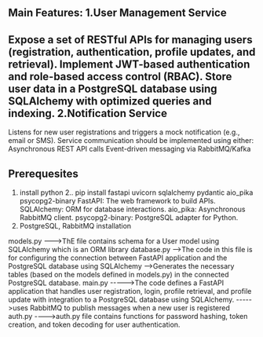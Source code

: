 Main Features:
1.User Management Service
-------------------------------
Expose a set of RESTful APIs for managing users (registration, authentication, profile updates, and retrieval).
Implement JWT-based authentication and role-based access control (RBAC).
Store user data in a PostgreSQL database using SQLAlchemy with optimized queries and indexing.
2.Notification Service
--------------------------------
Listens for new user registrations and triggers a mock notification (e.g., email or SMS).
Service communication should be implemented using either:
Asynchronous REST API calls
Event-driven messaging via RabbitMQ/Kafka


Prerequesites
----------------------
1. install python
2.. pip install fastapi uvicorn sqlalchemy pydantic aio_pika psycopg2-binary
    FastAPI: The web framework to build APIs.
    SQLAlchemy: ORM for database interactions.
    aio_pika: Asynchronous RabbitMQ client.
    psycopg2-binary: PostgreSQL adapter for Python.
3.  PostgreSQL, RabbitMQ installation

models.py
  --->ThE file contains schema for a User model using SQLAlchemy which is an ORM library
database.py
  -->The code in this file is for configuring the connection between FastAPI application and the PostgreSQL database using SQLAlchemy
  -->Generates the necessary tables (based on the models defined in models.py) in the connected PostgreSQL database.
main.py
  ----->The code defines a FastAPI application that handles user registration, login, profile retrieval, and profile update with integration to a PostgreSQL database using SQLAlchemy. 
  ----->uses RabbitMQ to publish messages when a new user is registered
auth.py
   ---->auth.py file contains functions for password hashing, token creation, and token decoding for user authentication.
